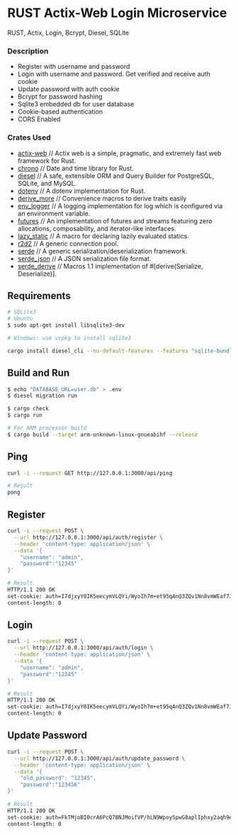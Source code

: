 # RUST Actix-Web Login Microservice
RUST, Actix, Login, Bcrypt, Diesel, SQLite

### Description

- Register with username and password
- Login with username and password. Get verified and receive auth cookie
- Update password with auth cookie
- Bcrypt for password hashing
- Sqlite3 embedded db for user database
- Cookie-based authentication
- CORS Enabled

### Crates Used

- [actix-web](https://crates.io/crates/actix-web) // Actix web is a simple, pragmatic, and extremely fast web framework for Rust.
- [chrono](https://crates.io/crates/chrono) // Date and time library for Rust.
- [diesel](https://crates.io/crates/diesel) // A safe, extensible ORM and Query Builder for PostgreSQL, SQLite, and MySQL.
- [dotenv](https://crates.io/crates/dotenv) // A dotenv implementation for Rust.
- [derive_more](https://crates.io/crates/derive_more) // Convenience macros to derive traits easily
- [env_logger](https://crates.io/crates/env_logger) // A logging implementation for log which is configured via an environment variable.
- [futures](https://crates.io/crates/futures) // An implementation of futures and streams featuring zero allocations, composability, and iterator-like interfaces.
- [lazy_static](https://docs.rs/lazy_static) // A macro for declaring lazily evaluated statics.
- [r2d2](https://crates.io/crates/r2d2) // A generic connection pool.
- [serde](https://crates.io/crates/serde) // A generic serialization/deserialization framework.
- [serde_json](https://crates.io/crates/serde_json) // A JSON serialization file format.
- [serde_derive](https://crates.io/crates/serde_derive) // Macros 1.1 implementation of #[derive(Serialize, Deserialize)].


## Requirements

```bash
# SQLite3 
# Ubuntu
$ sudo apt-get install libsqlite3-dev

# Windows: use vcpkg to install sqlite3

cargo install diesel_cli --no-default-features --features "sqlite-bundled" 
```

## Build and Run

```bash
$ echo "DATABASE_URL=user.db" > .env
$ diesel migration run

$ cargo check 
$ cargo run 

# For ARM processor build
$ cargo build --target arm-unknown-linux-gnueabihf --release 
```

## Ping

```bash
curl -i --request GET http://127.0.0.1:3000/api/ping 

# Result
pong
```

## Register

```bash
curl -i --request POST \
  --url http://127.0.0.1:3000/api/auth/register \
  --header 'content-type: application/json' \
  --data '{
    "username": "admin",
    "password":"12345"
}'

# Result
HTTP/1.1 200 OK
set-cookie: auth=I7djxyY0IK5eecymVLQYi/WyoIh7m+et95qAnQ3ZQv1Nn8vmWEaf7JrhC2Kub4GRpw==; HttpOnly; Path=/; Domain=localhost; Max-Age=86400
content-length: 0
```

## Login

```bash
curl -i --request POST \
  --url http://127.0.0.1:3000/api/auth/login \
  --header 'content-type: application/json' \
  --data '{
    "username": "admin",
    "password":"12345"
}'

# Result
HTTP/1.1 200 OK
set-cookie: auth=I7djxyY0IK5eecymVLQYi/WyoIh7m+et95qAnQ3ZQv1Nn8vmWEaf7JrhC2Kub4GRpw==; HttpOnly; Path=/; Domain=localhost; Max-Age=86400
content-length: 0 
```

## Update Password

```bash
curl -i --request POST \
  --url http://127.0.0.1:3000/api/auth/update_password \
  --header 'content-type: application/json' \
  --data '{
    "old_password": "12345",
    "password":"123456"
}'

# Result
HTTP/1.1 200 OK
set-cookie: auth=FkTMjoBI0crA6PcQ7BNJMoifVP/hLN9WpoySpwG8aplIphxy2aqh9ecPZMSfGCc; HttpOnly; Path=/; Domain=localhost; Max-Age=86400
content-length: 0